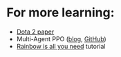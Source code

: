 # For more learning:

- [Dota 2 paper](https://arxiv.org/pdf/1912.06680.pdf)
- Multi-Agent PPO
  ([blog](https://bair.berkeley.edu/blog/2021/07/14/mappo/),
   [GitHub](https://github.com/marlbenchmark/on-policy))
- [Rainbow is all you need](https://github.com/Curt-Park/rainbow-is-all-you-need) tutorial